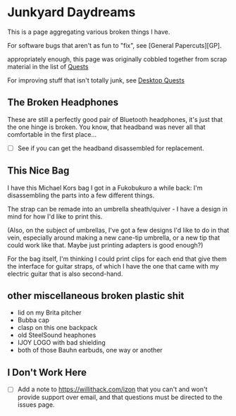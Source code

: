# Junkyard Daydreams

This is a page aggregating various broken things I have.

For software bugs that aren't as fun to "fix", see [General Papercuts][GP].

[General Papercuts]: d07f30ca-f065-4fb7-9541-b09b656313c5.md

appropriately enough, this page was originally cobbled together from scrap material in the list of [Quests][]

[Quests]: 6f25cf97-8ee8-460e-9db8-3c241cadbff0.md

For improving stuff that isn't totally junk, see [Desktop Quests](445ae6d8-5796-43b7-8648-704c8ebb9e18.md)

## The Broken Headphones

These are still a perfectly good pair of Bluetooth headphones, it's just that the one hinge is broken. You know, that headband was never all that comfortable in the first place...

- [ ] See if you can get the headband disassembled for replacement.

## This Nice Bag

I have this Michael Kors bag I got in a Fukobukuro a while back: I'm disassembling the parts into a few different things.

The strap can be remade into an umbrella sheath/quiver - I have a design in mind for how I'd like to print this.

(Also, on the subject of umbrellas, I've got a few designs I'd like to do in that vein, especially around making a new cane-tip umbrella, or a new tip that could work like that. Maybe just printing adapters is good enough?)

For the bag itself, I'm thinking I could print clips for each end that give them the interface for guitar straps, of which I have the one that came with my electric guitar that is also second-hand.

## other miscellaneous broken plastic shit

- lid on my Brita pitcher
- Bubba cap
- clasp on this one backpack
- old SteelSound heaphones
- IJOY LOGO with bad shielding
- both of those Bauhn earbuds, one way or another

## I Don't Work Here

- [ ] Add a note to https://willithack.com/izon that you can't and won't provide support over email, and that questions must be directed to the issues page.
